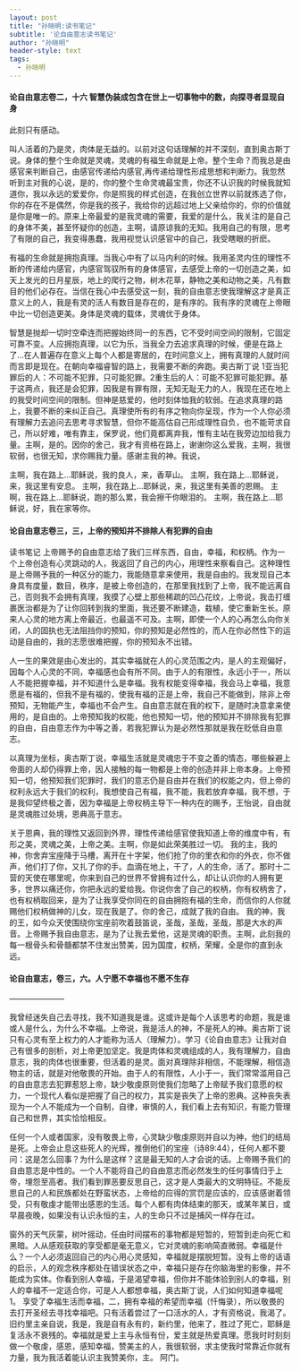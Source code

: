 ```yaml
---
layout: post
title: "孙晓明:读书笔记"
subtitle: '论自由意志读书笔记'
author: "孙晓明"
header-style: text
tags:
  - 孙晓明
---
```

#### 论自由意志卷二，十六 智慧伪装成包含在世上一切事物中的数，向探寻者显现自身



此刻只有感动。

叫人活着的乃是灵，肉体是无益的。以前对这句话理解的并不深刻，直到奥古斯丁说。身体的整个生命就是灵魂，灵魂的有福生命就是上帝。整个生命？而我总是由感官来判断自己，由感官传递给内感官,再传递给理性形成思想和判断力。我忽然听到主对我的心说，是的，你的整个生命灵魂最宝贵，你还不认识我的时候我就知道你，我以永远的爱爱你，你是照我的样式创造，在我创立世界以前就拣选了你，你的存在不是偶然，你是我的孩子，我给你的远超过地上父亲给你的，你的价值就是你是唯一的。原来上帝最爱的是我灵魂的需要，我爱的是什么，我关注的是自己的身体不美，甚至怀疑你的创造，主啊，请原谅我的无知。我用自己的有限，思考了有限的自己，我变得愚蠢，我用视觉认识感官中的自己，我受瞎眼的折麽。

有福的生命就是拥抱真理。当我心中有了以马内利的时候。我用圣灵内住的理性不断的传递给内感官，内感官驾驭所有的身体感官，去感受上帝的一切创造之美，如天上发光的日月星辰，地上的爬行之物，树木花草，静物之美和动物之美，凡有数目的他们必存在。当信在我心中去感受这一刻，我的自由意志使我理解这才是真正意义上的人，我是有灵的活人有数目是存在的，是有序的。我有序的灵魂在上帝眼中比一切创造更美。身体是灵魂的载体，灵魂优于身体。

智慧是抛却一切时空牵连而把握始终同一的东西，它不受时间空间的限制，它固定可靠不变。人应拥抱真理，以它为乐，当我全力去追求真理的时候，便是在路上了…在人普遍存在意义上每个人都是寄居的，在时间意义上，拥有真理的人就时间而言即是现在。在朝向幸福睿智的路上，我需要不断的奔跑。奥古斯丁说 1亚当犯罪后的人：不可能不犯罪，只可能犯罪。2重生后的人：可能不犯罪可能犯罪。基于这两点，我还是会犯罪，因我是有罪有限，无知无耻无力的人，我现在还在地上的我受时间空间的限制。但神是慈爱的，他时刻体恤我的软弱。在追求真理的路上，我要不断的来纠正自己。真理使所有的有序之物向你呈现，作为一个人你必须有理解力去追问去思考寻求智慧，但你不能高估自己形成理性自负，也不能苛求自己，所以好难，唯有靠主，保罗说，他们竟都离弃我，惟有主站在我旁边加给我力量。主啊，是的。因你的舍己，我才有资格在路上，谢谢你这么爱我，主啊，我很软弱，也很无知，求你赐我力量。感谢主我的神。我说，

主啊，我在路上…耶稣说，我的良人，来，香草山。
主啊，我在路上…耶稣说，来，我这里有安息。
主啊，我在路上…耶稣说，来，我这里有美善的恩赐。
主啊，我在路上…耶稣说，跑的那么累，我会擦干你眼泪的。
主啊，我在路上…耶稣说，好，我在家等你。


#### 论自由意志卷三，三，上帝的预知并不排除人有犯罪的自由

读书笔记
上帝赐予的自由意志给了我们三样东西，自由，幸福，和权柄。作为一个上帝创造有心灵跳动的人，我返回了自己的内心，用理性来察看自己。这种理性是上帝赐予我的一种区分的能力，我能随意拿来使用，我是自由的。我发现自己本身具有度量，数目，秩序，是被上帝创造的，在那里我找到了上帝，我不能远离自己，否则我不会拥有真理，我摸了心壁上那些稀疏的凹凸花纹，上帝说，我击打缠裹医治都是为了让你回转到我的里面，我还要不断建造，栽植，使它重新生长。原来人心灵的地方离上帝最近，也最遥不可及。主啊，即使一个人的心再怎么向你关闭，人的固执也无法阻挡你的预知，你的预知是必然性的，而人在你必然性下的运动是自由的，我的志愿很难把握，你的预知永不出错。

人一生的果效是由心发出的，其实幸福就在人的心灵范围之内，是人的主观偏好，因每个人心灵的不同，幸福感也会有所不同。由于人的有限性，永远小于一，所以人不能把握幸福，并不知道什么是幸福。我有权能变得幸福，我会马上幸福，我意愿是有福的，但我不是有福的，使我有福的正是上帝，我自己不能做到，除非上帝预知，无物能产生，幸福也不会产生。自由意志就在我的权下，是随时决意拿来使用的，是自由的。上帝预知我的权能，他也预知一切，他的预知并不排除我有犯罪的自由，自由意志作为中等之善，若我犯罪认为是必然性那就是我在贬低自由意志。

以真理为坐标，奥古斯丁说，幸福生活就是灵魂忠于不变之善的情态，哪些躲避上帝面的人却仍得罪上帝，因人接触的每一物都是上帝的创造并非上帝本身。上帝预知一切，他预知我们犯罪时，我们的意志仍是自由并在我们的权能之内，但上帝的权利永远大于我们的权利，我想使自己有福，我不能，我若放弃幸福，我不想，于是我仰望终极之善，因为幸福是上帝权柄主导下一种内在的赐予，王怡说，自由就是灵魂胜过处境，恩典高于意志。

关于恩典，我的理性又返回到外界，理性传递给感官使我知道上帝的维度中有，有形之美，灵魂之美，上帝之美。主啊，你是如此荣美胜过一切。
我的主，我的神，你舍弃宝座降于马槽，离开在十字架，他们抢了你的里衣和你的外衣，你不做声，他们打了你，又扎了你的手。血滴在地上，干了，人的生命，活了。那时十二营的天使在哪里呢，你来到自己的世界不曾拥有过什么，却让认识你的人拥有更多，世界以痛还你，你把永远的爱给我。你说你舍了自己的权柄，你有权柄舍了，也有权柄取回来，是为了让我享受你同在的自由拥抱有福的生命，而信你的人你就赐他们权柄做神的儿女，现在我是了。你的舍己，成就了我的自由。
我的神，我的王，如今众天使围绕你宝座前吹着鼓笛说，圣哉，圣哉，圣哉，那是大水的声音。上帝赐予我自由意志，是为了让我去爱他，这是灵魂的职责。主啊，此刻我的每一根骨头和骨髓都禁不住发出赞美，因为国度，权柄，荣耀，全是你的直到永远。



#### 论自由意志，卷三，六。人宁愿不幸福也不愿不生存
———————

我曾经迷失自己去寻找，我不知道我是谁。这或许是每个人该思考的命题，我是谁或人是什么，为什么不幸福。上帝说，我是活人的神，不是死人的神。奥古斯丁说只有心灵有至上权力的人才能称为活人（理解力）。学习《论自由意志》让我对自己有很多的剖析，对上帝更加坚定。我是肉体和灵魂组成的人，我有理解力，自由意志，我的肉体也很重要，但活着的是灵。面对真理除非相信，不能理解，相信造物主的话，就是对他敬畏的开始。由于人的有限性，人小于一，我们常常滥用自己的自由意志去犯罪惹怒上帝，缺少敬虔原则使我们忽略了上帝赋予我们意愿的权力，一个现代人看似是把握了自己的权力，其实是丧失了上帝的恩典。这种丧失表现为一个人不能成为一个自制，自律，审慎的人，我们看上去有知识，有能力管理自己和世界，其实恰恰相反。

任何一个人或者国家，没有敬畏上帝，心灵缺少敬虔原则并自以为神，他们的结局是死。上帝会止息这些死人的光辉，推倒他们的宝座（诗89:44），任何人都不要问：这是怎么回事？为什么是这样？这是最无知的人才会说的话。上帝赐予我们的自由意志是中性的。一个人不能将自己的自由意志而必然发生的任何事情归于上帝，埋怨至高者。我们看到罪恶要反思自己，这才是人类最大的文明特征。不能反思自己的人和民族都处在野蛮状态，上帝给的应得的赏罚是应该的，应该感谢着领受，只有敬虔才能带出感恩的生活。每个人都有肉体结束的那天，或某年某日，或早晨夜晚，如果没有认识永恒的主，人的生命只不过是捕风一样存在过。

窗外的天气灰蒙，树叶摇动，任由时间摆布的事物都是短暂的，短暂到走向死亡和黑暗。人从感观获取的享受都是毫无意义，它对灵魂的影响简直微弱。幸福是什么？一个人必须返回自己的内心用心灵感知，幸福就是摆脱短暂。没有上帝的话语的启示，人的观念秩序都处在错误状态之中，幸福只是存在你脑海里的影像，并不能成为实体。你看到别人幸福，于是渴望幸福，但你并不能体验到别人的幸福，别人的幸福不一定适合你，可是人人都想幸福，奥古斯丁说，人们如何知道幸福呢1。 享受了幸福生活而幸福，二，拥有幸福的希望而幸福（忏悔录），所以敬畏的去打开圣经去寻找幸福吧。只有活着尝过了一口活水的人，才有资格说，我渴了。旧约里主亲自说，我是，我是自有永有的，新约里，他来了，胜过了死亡，耶稣是复活永不衰残的。幸福就是爱上主与永恒有份，爱主就是热爱真理。愿我时时刻刻做一个敬虔，感恩，感知幸福，赞美主的人，我很软弱，求主使我时常靠近你就有力量，我为我活着能认识主我赞美你，主。 阿门。

